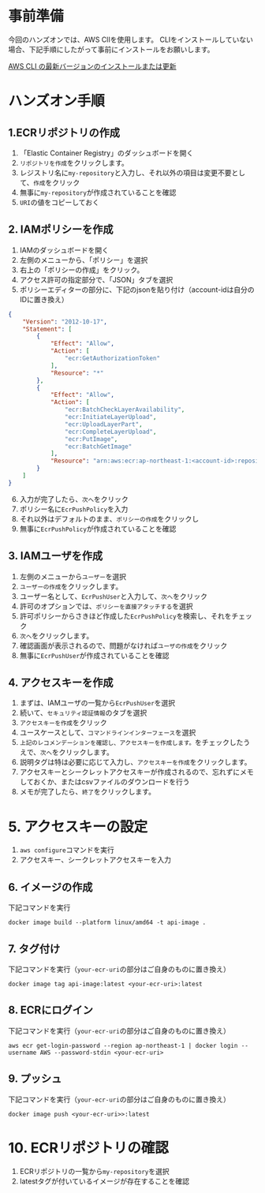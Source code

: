 # 事前準備
今回のハンズオンでは、AWS ClIを使用します。
CLIをインストールしていない場合、下記手順にしたがって事前にインストールをお願いします。

[AWS CLI の最新バージョンのインストールまたは更新](https://docs.aws.amazon.com/ja_jp/cli/latest/userguide/getting-started-install.html)

# ハンズオン手順
## 1.ECRリポジトリの作成
1. 「Elastic Container Registry」のダッシュボードを開く
2. `リポジトリを作成`をクリックします。 
3. レジストリ名に`my-repository`と入力し、それ以外の項目は変更不要として、`作成`をクリック    
4. 無事に`my-repository`が作成されていることを確認
5. `URI`の値をコピーしておく

## 2. IAMポリシーを作成

1. IAMのダッシュボードを開く
2. 左側のメニューから、「ポリシー」を選択
3. 右上の「ポリシーの作成」をクリック。
4. アクセス許可の指定部分で、「JSON」タブを選択
5. ポリシーエディターの部分に、下記のjsonを貼り付け（account-idは自分のIDに置き換え）
    
```json
{
    "Version": "2012-10-17",
    "Statement": [
        {
            "Effect": "Allow",
            "Action": [
                "ecr:GetAuthorizationToken"
            ],
            "Resource": "*"
        },
        {
            "Effect": "Allow",
            "Action": [
                "ecr:BatchCheckLayerAvailability",
                "ecr:InitiateLayerUpload",
                "ecr:UploadLayerPart",
                "ecr:CompleteLayerUpload",
                "ecr:PutImage",
                "ecr:BatchGetImage"
            ],
            "Resource": "arn:aws:ecr:ap-northeast-1:<account-id>:repository/my-repository"
        }
    ]
}
```

6. 入力が完了したら、`次へ`をクリック
7. ポリシー名に`EcrPushPolicy`を入力
8. それ以外はデフォルトのまま、`ポリシーの作成`をクリックし
7. 無事に`EcrPushPolicy`が作成されていることを確認

## 3. IAMユーザを作成
1. 左側のメニューから`ユーザー`を選択
2. `ユーザーの作成`をクリックします。
3. ユーザー名として、`EcrPushUser`と入力して、`次へ`をクリック
4. 許可のオプションでは、`ポリシーを直接アタッチする`を選択
5. 許可ポリシーからさきほど作成した`EcrPushPolicy`を検索し、それをチェック
6. `次へ`をクリックします。 
7. 確認画面が表示されるので、問題がなければ`ユーザの作成`をクリック    
6. 無事に`EcrPushUser`が作成されていることを確認

## 4. アクセスキーを作成
1. まずは、IAMユーザの一覧から`EcrPushUser`を選択
2. 続いて、`セキュリティ認証情報`のタブを選択
3. `アクセスキーを作成`をクリック
4. ユースケースとして、`コマンドラインインターフェース`を選択
5. `上記のレコメンデーションを確認し、アクセスキーを作成します。`をチェックしたうえで、`次へ`をクリックします。
6. 説明タグは特は必要に応じて入力し、`アクセスキーを作成`をクリックします。   
7. アクセスキーとシークレットアクセスキーが作成されるので、忘れずにメモしておくか、またはcsvファイルのダウンロードを行う
8. メモが完了したら、`終了`をクリックします。
   
# 5. アクセスキーの設定
1. `aws configure`コマンドを実行
2. アクセスキー、シークレットアクセスキーを入力

## 6. イメージの作成
下記コマンドを実行

```docker
docker image build --platform linux/amd64 -t api-image .
```

## 7. タグ付け
下記コマンドを実行（`your-ecr-uri`の部分はご自身のものに置き換え）

```docker
docker image tag api-image:latest <your-ecr-uri>:latest
```


## 8. ECRにログイン
下記コマンドを実行（`your-ecr-uri`の部分はご自身のものに置き換え）

```docker
aws ecr get-login-password --region ap-northeast-1 | docker login --username AWS --password-stdin <your-ecr-uri>
```

## 9. プッシュ
下記コマンドを実行（`your-ecr-uri`の部分はご自身のものに置き換え）

```docker
docker image push <your-ecr-uri>>:latest
```

# 10. ECRリポジトリの確認
1. ECRリポジトリの一覧から`my-repository`を選択
2. latestタグが付いているイメージが存在することを確認
